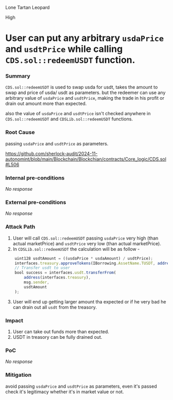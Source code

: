 Lone Tartan Leopard

High

# User can put any arbitrary `usdaPrice` and `usdtPrice` while calling `CDS.sol::redeemUSDT` function.

### Summary

`CDS.sol::redeemUSDT` is used to swap usda for usdt, takes the amount to swap and price of usda/ usdt as parameters. but the redeemer can use any arbitrary value of `usdaPrice` and `usdtPrice`, making the trade in his profit or drain out amount more than expected.

also the value of `usdaPrice` and `usdtPrice` isn't checked anywhere in `CDS.sol::redeemUSDT` and `CDSLib.sol::redeemUSDT` functions. 

### Root Cause

passing `usdaPrice` and `usdtPrice` as parameters.

https://github.com/sherlock-audit/2024-11-autonomint/blob/main/Blockchain/Blockchian/contracts/Core_logic/CDS.sol#L506

### Internal pre-conditions

_No response_

### External pre-conditions

_No response_

### Attack Path

1. User will call `CDS.sol::redeemUSDT` passing `usdaPrice` very high (than actual marketPrice) and `usdtPrice` very low (than actual marketPrice).
2. In `CDSLib.sol::redeemUSDT` the calculation will be as follow -
```js
    uint128 usdtAmount = ((usdaPrice * usdaAmount) / usdtPrice);
    interfaces.treasury.approveTokens(IBorrowing.AssetName.TUSDT, address(interfaces.cds), usdtAmount);
    // Transfer usdt to user
    bool success = interfaces.usdt.transferFrom(
        address(interfaces.treasury),
        msg.sender,
        usdtAmount
    );
```
3. User will end up getting larger amount tha expected or if he very bad he can drain out all `usdt` from the treasory.

### Impact

1. User can take out funds more than expected.
2. USDT in treasory can be fully drained out.

### PoC

_No response_

### Mitigation

avoid passing `usdaPrice` and `usdtPrice` as parameters, even it's passed check it's legitimacy whether it's in market value or not.